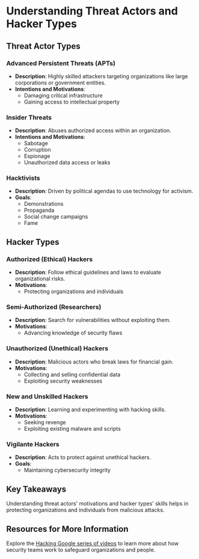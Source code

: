 # Understanding Threat Actors and Hacker Types

## Threat Actor Types

### Advanced Persistent Threats (APTs)
- **Description**: Highly skilled attackers targeting organizations like large corporations or government entities.
- **Intentions and Motivations**:
  - Damaging critical infrastructure
  - Gaining access to intellectual property

### Insider Threats
- **Description**: Abuses authorized access within an organization.
- **Intentions and Motivations**:
  - Sabotage
  - Corruption
  - Espionage
  - Unauthorized data access or leaks

### Hacktivists
- **Description**: Driven by political agendas to use technology for activism.
- **Goals**:
  - Demonstrations
  - Propaganda
  - Social change campaigns
  - Fame

## Hacker Types

### Authorized (Ethical) Hackers
- **Description**: Follow ethical guidelines and laws to evaluate organizational risks.
- **Motivations**:
  - Protecting organizations and individuals

### Semi-Authorized (Researchers)
- **Description**: Search for vulnerabilities without exploiting them.
- **Motivations**:
  - Advancing knowledge of security flaws

### Unauthorized (Unethical) Hackers
- **Description**: Malicious actors who break laws for financial gain.
- **Motivations**:
  - Collecting and selling confidential data
  - Exploiting security weaknesses

### New and Unskilled Hackers
- **Description**: Learning and experimenting with hacking skills.
- **Motivations**:
  - Seeking revenge
  - Exploiting existing malware and scripts

### Vigilante Hackers
- **Description**: Acts to protect against unethical hackers.
- **Goals**:
  - Maintaining cybersecurity integrity

## Key Takeaways
Understanding threat actors' motivations and hacker types' skills helps in protecting organizations and individuals from malicious attacks.

## Resources for More Information
Explore the [Hacking Google series of videos](https://www.youtube.com/playlist?list=PL590L5WQmH8dsxxz7ooJAgmijwOz0lh2H) to learn more about how security teams work to safeguard organizations and people.
